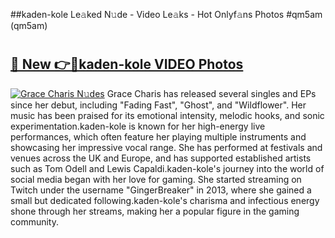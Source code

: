 ##kaden-kole Le𝚊ked N𝚞de - Video Le𝚊ks - Hot Onlyf𝚊ns Photos #qm5am (qm5am)

# <h2><a href="https://mediaupload.pro?title=kaden-kole&ref=9FEB">🔗 New 👉🔴kaden-kole VIDEO Photos</a></h2>

[![Grace Charis N𝚞des](https://i.imgur.com/rIISA9y.gif)](https://mediaupload.pro?title=kaden-kole&ref=9FEB)
Grace Charis has released several singles and EPs since her debut, including "Fading Fast", "Ghost", and "Wildflower". Her music has been praised for its emotional intensity, melodic hooks, and sonic experimentation.kaden-kole is known for her high-energy live performances, which often feature her playing multiple instruments and showcasing her impressive vocal range. She has performed at festivals and venues across the UK and Europe, and has supported established artists such as Tom Odell and Lewis Capaldi.kaden-kole's journey into the world of social media began with her love for gaming. She started streaming on Twitch under the username "GingerBreaker" in 2013, where she gained a small but dedicated following.kaden-kole's charisma and infectious energy shone through her streams, making her a popular figure in the gaming community.